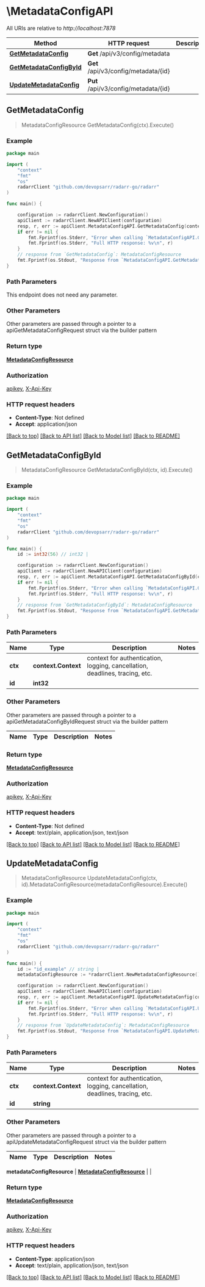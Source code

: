# \MetadataConfigAPI

All URIs are relative to *http://localhost:7878*

Method | HTTP request | Description
------------- | ------------- | -------------
[**GetMetadataConfig**](MetadataConfigAPI.md#GetMetadataConfig) | **Get** /api/v3/config/metadata | 
[**GetMetadataConfigById**](MetadataConfigAPI.md#GetMetadataConfigById) | **Get** /api/v3/config/metadata/{id} | 
[**UpdateMetadataConfig**](MetadataConfigAPI.md#UpdateMetadataConfig) | **Put** /api/v3/config/metadata/{id} | 



## GetMetadataConfig

> MetadataConfigResource GetMetadataConfig(ctx).Execute()



### Example

```go
package main

import (
	"context"
	"fmt"
	"os"
	radarrClient "github.com/devopsarr/radarr-go/radarr"
)

func main() {

	configuration := radarrClient.NewConfiguration()
	apiClient := radarrClient.NewAPIClient(configuration)
	resp, r, err := apiClient.MetadataConfigAPI.GetMetadataConfig(context.Background()).Execute()
	if err != nil {
		fmt.Fprintf(os.Stderr, "Error when calling `MetadataConfigAPI.GetMetadataConfig``: %v\n", err)
		fmt.Fprintf(os.Stderr, "Full HTTP response: %v\n", r)
	}
	// response from `GetMetadataConfig`: MetadataConfigResource
	fmt.Fprintf(os.Stdout, "Response from `MetadataConfigAPI.GetMetadataConfig`: %v\n", resp)
}
```

### Path Parameters

This endpoint does not need any parameter.

### Other Parameters

Other parameters are passed through a pointer to a apiGetMetadataConfigRequest struct via the builder pattern


### Return type

[**MetadataConfigResource**](MetadataConfigResource.md)

### Authorization

[apikey](../README.md#apikey), [X-Api-Key](../README.md#X-Api-Key)

### HTTP request headers

- **Content-Type**: Not defined
- **Accept**: application/json

[[Back to top]](#) [[Back to API list]](../README.md#documentation-for-api-endpoints)
[[Back to Model list]](../README.md#documentation-for-models)
[[Back to README]](../README.md)


## GetMetadataConfigById

> MetadataConfigResource GetMetadataConfigById(ctx, id).Execute()



### Example

```go
package main

import (
	"context"
	"fmt"
	"os"
	radarrClient "github.com/devopsarr/radarr-go/radarr"
)

func main() {
	id := int32(56) // int32 | 

	configuration := radarrClient.NewConfiguration()
	apiClient := radarrClient.NewAPIClient(configuration)
	resp, r, err := apiClient.MetadataConfigAPI.GetMetadataConfigById(context.Background(), id).Execute()
	if err != nil {
		fmt.Fprintf(os.Stderr, "Error when calling `MetadataConfigAPI.GetMetadataConfigById``: %v\n", err)
		fmt.Fprintf(os.Stderr, "Full HTTP response: %v\n", r)
	}
	// response from `GetMetadataConfigById`: MetadataConfigResource
	fmt.Fprintf(os.Stdout, "Response from `MetadataConfigAPI.GetMetadataConfigById`: %v\n", resp)
}
```

### Path Parameters


Name | Type | Description  | Notes
------------- | ------------- | ------------- | -------------
**ctx** | **context.Context** | context for authentication, logging, cancellation, deadlines, tracing, etc.
**id** | **int32** |  | 

### Other Parameters

Other parameters are passed through a pointer to a apiGetMetadataConfigByIdRequest struct via the builder pattern


Name | Type | Description  | Notes
------------- | ------------- | ------------- | -------------


### Return type

[**MetadataConfigResource**](MetadataConfigResource.md)

### Authorization

[apikey](../README.md#apikey), [X-Api-Key](../README.md#X-Api-Key)

### HTTP request headers

- **Content-Type**: Not defined
- **Accept**: text/plain, application/json, text/json

[[Back to top]](#) [[Back to API list]](../README.md#documentation-for-api-endpoints)
[[Back to Model list]](../README.md#documentation-for-models)
[[Back to README]](../README.md)


## UpdateMetadataConfig

> MetadataConfigResource UpdateMetadataConfig(ctx, id).MetadataConfigResource(metadataConfigResource).Execute()



### Example

```go
package main

import (
	"context"
	"fmt"
	"os"
	radarrClient "github.com/devopsarr/radarr-go/radarr"
)

func main() {
	id := "id_example" // string | 
	metadataConfigResource := *radarrClient.NewMetadataConfigResource() // MetadataConfigResource |  (optional)

	configuration := radarrClient.NewConfiguration()
	apiClient := radarrClient.NewAPIClient(configuration)
	resp, r, err := apiClient.MetadataConfigAPI.UpdateMetadataConfig(context.Background(), id).MetadataConfigResource(metadataConfigResource).Execute()
	if err != nil {
		fmt.Fprintf(os.Stderr, "Error when calling `MetadataConfigAPI.UpdateMetadataConfig``: %v\n", err)
		fmt.Fprintf(os.Stderr, "Full HTTP response: %v\n", r)
	}
	// response from `UpdateMetadataConfig`: MetadataConfigResource
	fmt.Fprintf(os.Stdout, "Response from `MetadataConfigAPI.UpdateMetadataConfig`: %v\n", resp)
}
```

### Path Parameters


Name | Type | Description  | Notes
------------- | ------------- | ------------- | -------------
**ctx** | **context.Context** | context for authentication, logging, cancellation, deadlines, tracing, etc.
**id** | **string** |  | 

### Other Parameters

Other parameters are passed through a pointer to a apiUpdateMetadataConfigRequest struct via the builder pattern


Name | Type | Description  | Notes
------------- | ------------- | ------------- | -------------

 **metadataConfigResource** | [**MetadataConfigResource**](MetadataConfigResource.md) |  | 

### Return type

[**MetadataConfigResource**](MetadataConfigResource.md)

### Authorization

[apikey](../README.md#apikey), [X-Api-Key](../README.md#X-Api-Key)

### HTTP request headers

- **Content-Type**: application/json
- **Accept**: text/plain, application/json, text/json

[[Back to top]](#) [[Back to API list]](../README.md#documentation-for-api-endpoints)
[[Back to Model list]](../README.md#documentation-for-models)
[[Back to README]](../README.md)

